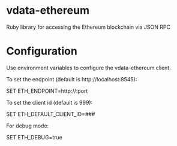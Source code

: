 # vdata-ethereum
Ruby library for accessing the Ethereum blockchain via JSON RPC



# Configuration
Use environment variables to configure the vdata-ethereum client.

To set the endpoint (default is http://localhost:8545):

SET ETH_ENDPOINT=http://<hostname>:port

To set the client id (default is 999):

SET ETH_DEFAULT_CLIENT_ID=###

For debug mode:

SET ETH_DEBUG=true
